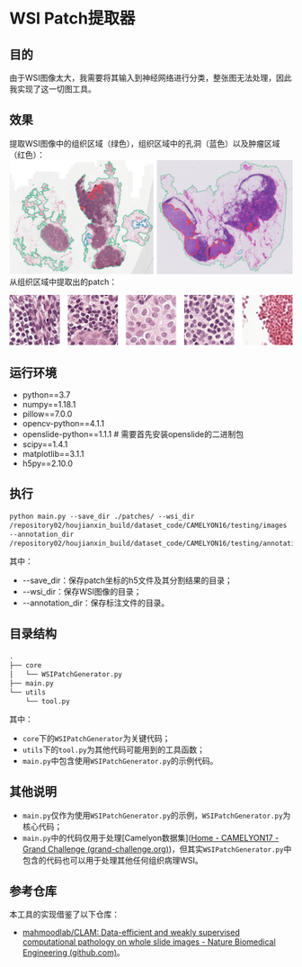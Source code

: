 # WSI Patch提取器

## 目的

由于WSI图像太大，我需要将其输入到神经网络进行分类，整张图无法处理，因此我实现了这一切图工具。

## 效果

提取WSI图像中的组织区域（绿色），组织区域中的孔洞（蓝色）以及肿瘤区域（红色）：
![segment_result](./images/segment_result.png)从组织区域中提取出的patch：

![patch_result](./images/patch_result.png)

## 运行环境

- python==3.7
- numpy==1.18.1
- pillow==7.0.0
- opencv-python==4.1.1
- openslide-python==1.1.1 # 需要首先安装openslide的二进制包
- scipy==1.4.1
- matplotlib==3.1.1
- h5py==2.10.0

## 执行

```shell
python main.py --save_dir ./patches/ --wsi_dir /repository02/houjianxin_build/dataset_code/CAMELYON16/testing/images --annotation_dir /repository02/houjianxin_build/dataset_code/CAMELYON16/testing/annotation
```

其中：

- --save_dir：保存patch坐标的h5文件及其分割结果的目录；
- --wsi_dir：保存WSI图像的目录；
- --annotation_dir：保存标注文件的目录。

## 目录结构

```shell
.
├── core
│   └── WSIPatchGenerator.py
├── main.py
└── utils
    └── tool.py
```

其中：

- `core`下的`WSIPatchGenerator`为关键代码；
- `utils`下的`tool.py`为其他代码可能用到的工具函数；
- `main.py`中包含使用`WSIPatchGenerator.py`的示例代码。

## 其他说明

- `main.py`仅作为使用`WSIPatchGenerator.py`的示例，`WSIPatchGenerator.py`为核心代码；
- `main.py`中的代码仅用于处理[Camelyon数据集]([Home - CAMELYON17 - Grand Challenge (grand-challenge.org)](https://camelyon17.grand-challenge.org/))，但其实`WSIPatchGenerator.py`中包含的代码也可以用于处理其他任何组织病理WSI。

## 参考仓库

本工具的实现借鉴了以下仓库：

- [mahmoodlab/CLAM: Data-efficient and weakly supervised computational pathology on whole slide images - Nature Biomedical Engineering (github.com)](https://github.com/mahmoodlab/CLAM)。